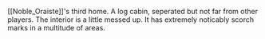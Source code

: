 [[Noble_Oraiste]]'s third home. A log cabin, seperated but not far from other players. The interior is a little messed up. It has extremely noticably scorch marks in a multitude of areas.